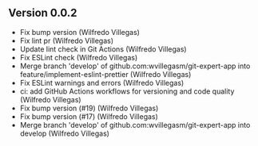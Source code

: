 ## Version 0.0.2
- Fix bump version (Wilfredo Villegas)
- Fix lint pr (Wilfredo Villegas)
- Update lint check in Git Actions (Wilfredo Villegas)
- Fix ESLint check (Wilfredo Villegas)
- Merge branch 'develop' of github.com:wvillegasm/git-expert-app into feature/implement-eslint-prettier (Wilfredo Villegas)
- Fix ESLint warnings and errors (Wilfredo Villegas)
- ci: add GitHub Actions workflows for versioning and code quality (Wilfredo Villegas)
- Fix bump version (#19) (Wilfredo Villegas)
- Fix bump version (#17) (Wilfredo Villegas)
- Merge branch 'develop' of github.com:wvillegasm/git-expert-app into develop (Wilfredo Villegas)
